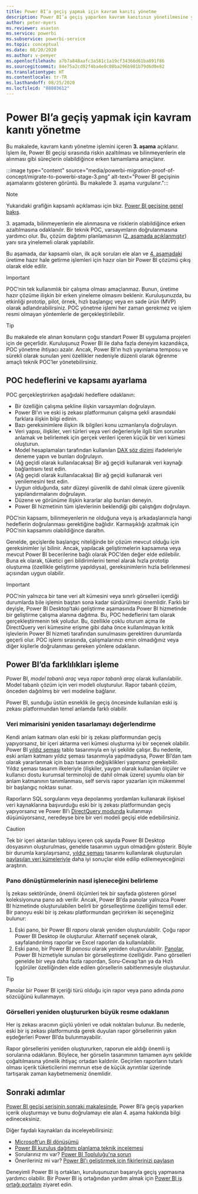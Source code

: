 ```yaml
---
title: Power BI’a geçiş yapmak için kavram kanıtı yönetme
description: Power BI’a geçiş yaparken kavram kanıtının yönetilmesine yönelik kılavuz.
author: peter-myers
ms.reviewer: asaxton
ms.service: powerbi
ms.subservice: powerbi-service
ms.topic: conceptual
ms.date: 08/20/2020
ms.author: v-pemyer
ms.openlocfilehash: a7b7a848aafc3a581c1a19cf34366d61ba891f86
ms.sourcegitcommit: 84e75a2cd92f4ba4e0c08ba296b981b79d6d0e82
ms.translationtype: HT
ms.contentlocale: tr-TR
ms.lasthandoff: 08/25/2020
ms.locfileid: "88803612"
---
```

# <a name="conductproofofconcepttomigratetopowerbi"></a>Power BI’a geçiş yapmak için kavram kanıtı yönetme

Bu makalede, kavram kanıtı yönetme işlemini içeren **3. aşama** açıklanır. İşlem ile, Power BI geçişi sırasında riskin azaltılması ve bilinmeyenlerin ele alınması gibi süreçlerin olabildiğince erken tamamlama amaçlanır.

:::image type="content" source="media/powerbi-migration-proof-of-concept/migrate-to-powerbi-stage-3.png" alt-text="Power BI geçişinin aşamalarını gösteren görüntü. Bu makalede 3. aşama vurgulanır.":::

> [!NOTE]
> Yukarıdaki grafiğin kapsamlı açıklaması için bkz. [Power BI geçişine genel bakış](powerbi-migration-overview.md).

3\. aşamada, bilinmeyenlerin ele alınmasına ve risklerin olabildiğince erken azaltılmasına odaklanılır. Bir teknik POC, varsayımların doğrulanmasına yardımcı olur. Bu, çözüm dağıtımı planlamasının ([2. aşamada açıklanmıştır](powerbi-migration-planning.md)) yanı sıra yinelemeli olarak yapılabilir.

Bu aşamada, dar kapsamlı olan, ilk açık soruları ele alan ve [4. aşamadaki](powerbi-migration-create-validate-content.md) üretime hazır hale getirme işlemleri için hazır olan bir Power BI çözümü çıkış olarak elde edilir.

> [!IMPORTANT]
> POC’nin tek kullanımlık bir çalışma olması amaçlanmaz. Bunun, üretime hazır çözüme ilişkin bir erken yineleme olmasını beklenir. Kuruluşunuzda, bu etkinliği prototip, pilot, örnek, hızlı başlangıç veya en sade ürün (MVP) olarak adlandırabilirsiniz. POC yönetme işlemi her zaman gerekmez ve işlem resmi olmayan yöntemlerle de gerçekleştirilebilir.

> [!TIP]
> Bu makalede ele alınan konuların çoğu standart Power BI uygulama projeleri için de geçerlidir. Kuruluşunuz Power BI ile daha fazla deneyim kazandıkça, POC yönetme ihtiyacı azalır. Ancak, Power BI’ın hızlı yayınlama temposu ve sürekli olarak sunulan yeni özellikler nedeniyle düzenli olarak öğrenme amaçlı teknik POC’ler yönetebilirsiniz.

## <a name="set-poc-goals-and-scope"></a>POC hedeflerini ve kapsamı ayarlama

POC gerçekleştirirken aşağıdaki hedeflere odaklanın:

- Bir özelliğin çalışma şekline ilişkin varsayımları doğrulayın.
- Power BI’ın ve eski iş zekası platformunun çalışma şekli arasındaki farklara ilişkin bilgi edinin.
- Bazı gereksinimlere ilişkin ilk bilgileri konu uzmanlarıyla doğrulayın.
- Veri yapısı, ilişkiler, veri türleri veya veri değerleriyle ilgili tüm sorunları anlamak ve belirlemek için gerçek verileri içeren küçük bir veri kümesi oluşturun.
- Model hesaplamaları tarafından kullanılan [DAX söz dizimi](/dax/) ifadeleriyle deneme yapın ve bunları doğrulayın.
- (Ağ geçidi olarak kullanılacaksa) Bir ağ geçidi kullanarak veri kaynağı bağlantısını test edin.
- (Ağ geçidi olarak kullanılacaksa) Bir ağ geçidi kullanarak veri yenilemesini test edin.
- Uygun olduğunda, satır düzeyi güvenlik de dahil olmak üzere güvenlik yapılandırmalarını doğrulayın.
- Düzene ve görünüme ilişkin kararlar alıp bunları deneyin.
- Power BI hizmetinin tüm işlevlerinin beklendiği gibi çalıştığını doğrulayın.

POC’nin kapsamı, bilinmeyenlerin ne olduğuna veya iş arkadaşlarınızla hangi hedeflerin doğrulanması gerektiğine bağlıdır. Karmaşıklığı azaltmak için POC’nin kapsamını olabildiğince daraltın.

Genelde, geçişlerde başlangıç niteliğinde bir çözüm mevcut olduğu için gereksinimler iyi bilinir. Ancak, yapılacak geliştirmelerin kapsamına veya mevcut Power BI becerilerine bağlı olarak POC’den değer elde edilebilir. Buna ek olarak, tüketici geri bildirimlerini temel alarak hızla prototip oluşturma (özellikle geliştirme yapıldıysa), gereksinimlerin hızla belirlenmesi açısından uygun olabilir.

> [!IMPORTANT]
> POC’nin yalnızca bir tane veri alt kümesini veya sınırlı görselleri içerdiği durumlarda bile işlemin baştan sona kadar sürdürülmesi önemlidir. Farklı bir deyişle, Power BI Desktop’taki geliştirme aşamasında Power BI hizmetinde bir geliştirme çalışma alanına dağıtma. Bu, POC hedeflerini tam olarak gerçekleştirmenin tek yoludur. Bu, özellikle çoklu oturum açma ile DirectQuery veri kümesine erişme gibi daha önce kullanılmayan kritik işlevlerin Power BI hizmeti tarafından sunulmasını gerektiren durumlarda geçerli olur. POC işlemi sırasında, çalışmalarınızı emin olmadığınız veya diğer kişilerle doğrulanması gereken yönlere odaklanın.

## <a name="handle-differences-in-power-bi"></a>Power BI’da farklılıkları işleme

Power BI, _model tabanlı araç_ veya _rapor tabanlı araç_ olarak kullanılabilir. Model tabanlı çözüm için veri modeli oluşturulur. Rapor tabanlı çözüm, önceden dağıtılmış bir veri modeline bağlanır.

Power BI, sunduğu üstün esneklik ile geçiş öncesinde kullanılan eski iş zekası platformundan temel anlamda farklı olabilir.

### <a name="consider-redesigning-the-data-architecture"></a>Veri mimarisini yeniden tasarlamayı değerlendirme

Kendi anlam katmanı olan eski bir iş zekası platformundan geçiş yapıyorsanız, bir içeri aktarma veri kümesi oluşturma iyi bir seçenek olabilir. Power BI [yıldız şeması](star-schema.md) tablo tasarımıyla en iyi şekilde çalışır. Bu nedenle, eski anlam katmanı yıldız şeması tasarımıyla yapılmadıysa, Power BI’dan tam olarak yararlanmak için bazı tasarım değişiklikleri yapmanız gerekebilir. Yıldız şeması tasarım ilkeleriyle (ilişkiler, yaygın olarak kullanılan ölçüler ve kullanıcı dostu kurumsal terminoloji de dahil olmak üzere) uyumlu olan bir anlam katmanının tanımlanması, self servis rapor yazarları için mükemmel bir başlangıç noktası sunar.

Raporların SQL sorgularını veya depolanmış yordamları kullanarak ilişkisel veri kaynaklarına başvurduğu eski bir iş zekası platformundan geçiş yapıyorsanız ve Power BI’ı [DirectQuery modunda](../connect-data/desktop-use-directquery.md) kullanmayı düşünüyorsanız, neredeyse bire bir veri modeli geçişi elde edebilirsiniz.

> [!CAUTION]
> Tek bir içeri aktarılan tabloyu içeren çok sayıda Power BI Desktop dosyasının oluşturulması, genelde tasarımın uygun olmadığını gösterir. Böyle bir durumla karşılaşırsanız, [yıldız şeması](star-schema.md) tasarımı kullanılarak oluşturulan [paylaşılan veri kümeleriyle](../connect-data/service-datasets-across-workspaces.md) daha iyi sonuçlar elde edilip edilemeyeceğinizi araştırın.

### <a name="decide-how-to-handle-dashboard-conversions"></a>Pano dönüştürmelerinin nasıl işleneceğini belirleme

İş zekası sektöründe, önemli ölçümleri tek bir sayfada gösteren görsel koleksiyonuna pano adı verilir. Ancak, Power BI’da panolar yalnızca Power BI hizmetinde oluşturulabilen belirli bir görselleştirme özelliğini temsil eder. Bir panoyu eski bir iş zekası platformundan geçirirken iki seçeneğiniz bulunur:

1. Eski pano, bir Power BI _raporu_ olarak yeniden oluşturulabilir. Çoğu rapor Power BI Desktop ile oluşturulur. Alternatif seçenek olarak, sayfalandırılmış raporlar ve Excel raporları da kullanılabilir.
2. Eski pano, bir Power BI _panosu_ olarak yeniden oluşturulabilir. [Panolar](../fundamentals/service-basic-concepts.md#dashboards), Power BI hizmetiyle sunulan bir görselleştirme özelliğidir. Pano görselleri genelde bir veya daha fazla rapordan, Soru-Cevap’tan ya da Hızlı İçgörüler özelliğinden elde edilen görsellerin sabitlenmesiyle oluşturulur.

> [!TIP]
> Panolar bir Power BI içeriği türü olduğu için rapor veya pano adında _pano_ sözcüğünü kullanmayın.

### <a name="focus-on-the-big-picture-when-recreating-visuals"></a>Görselleri yeniden oluştururken büyük resme odaklanın

Her iş zekası aracının güçlü yönleri ve odak noktaları bulunur. Bu nedenle, eski bir iş zekası platformunda gerek duyulan rapor görsellerinin yakın eşdeğerleri Power BI’da bulunmayabilir.

Rapor görsellerini yeniden oluştururken, raporun ele aldığı önemli iş sorularına odaklanın. Böylece, her görselin tasarımının tamamen aynı şekilde çoğaltılmasına yönelik ihtiyaç ortadan kaldırılır. Geçirilen raporların tutarlı olması içerik tüketicilerini memnun etse de küçük ayrıntılar üzerinde tartışarak zaman kaybetmemeniz önemlidir.

## <a name="next-steps"></a>Sonraki adımlar

[Power BI geçişi serisinin sonraki makalesinde](powerbi-migration-create-validate-content.md), Power BI’a geçiş yaparken içerik oluşturmayı ve bunu doğrulamayı ele alan 4. aşama hakkında bilgi edineceksiniz.

Diğer faydalı kaynakları da inceleyebilirsiniz:

- [Microsoft’un BI dönüşümü](center-of-excellence-microsoft-business-intelligence-transformation.md)
- [Power BI kuruluş dağıtımı planlama teknik incelemesi](https://aka.ms/PBIEnterpriseDeploymentWP)
- Sorularınız mı var? [Power BI Topluluğu'na sorun](https://community.powerbi.com/)
- Önerileriniz mi var? [Power BI'ı geliştirmek için fikirlerinizi paylaşın](https://ideas.powerbi.com/)

Deneyimli Power BI iş ortakları, kuruluşunuzun başarıyla geçiş yapmasına yardımcı olabilir. Bir Power BI iş ortağından yardım almak için [Power BI iş ortağı portalını](https://powerbi.microsoft.com/partners/) ziyaret edin.
